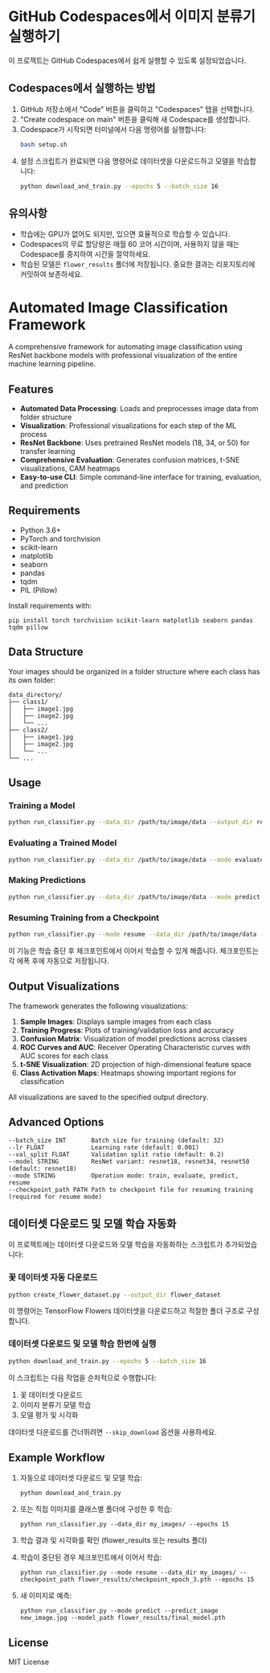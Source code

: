 # GitHub Codespaces에서 이미지 분류기 실행하기

이 프로젝트는 GitHub Codespaces에서 쉽게 실행할 수 있도록 설정되었습니다.

## Codespaces에서 실행하는 방법

1. GitHub 저장소에서 "Code" 버튼을 클릭하고 "Codespaces" 탭을 선택합니다.
2. "Create codespace on main" 버튼을 클릭해 새 Codespace를 생성합니다.
3. Codespace가 시작되면 터미널에서 다음 명령어를 실행합니다:
   ```bash
   bash setup.sh
   ```
4. 설정 스크립트가 완료되면 다음 명령어로 데이터셋을 다운로드하고 모델을 학습합니다:
   ```bash
   python download_and_train.py --epochs 5 --batch_size 16
   ```

## 유의사항

- 학습에는 GPU가 없어도 되지만, 있으면 효율적으로 학습할 수 있습니다.
- Codespaces의 무료 할당량은 매월 60 코어 시간이며, 사용하지 않을 때는 Codespace를 중지하여 시간을 절약하세요.
- 학습된 모델은 `flower_results` 폴더에 저장됩니다. 중요한 결과는 리포지토리에 커밋하여 보존하세요.

# Automated Image Classification Framework

A comprehensive framework for automating image classification using ResNet backbone models with professional visualization of the entire machine learning pipeline.

## Features

- **Automated Data Processing**: Loads and preprocesses image data from folder structure
- **Visualization**: Professional visualizations for each step of the ML process
- **ResNet Backbone**: Uses pretrained ResNet models (18, 34, or 50) for transfer learning
- **Comprehensive Evaluation**: Generates confusion matrices, t-SNE visualizations, CAM heatmaps
- **Easy-to-use CLI**: Simple command-line interface for training, evaluation, and prediction

## Requirements

- Python 3.6+
- PyTorch and torchvision
- scikit-learn
- matplotlib
- seaborn
- pandas
- tqdm
- PIL (Pillow)

Install requirements with:

```
pip install torch torchvision scikit-learn matplotlib seaborn pandas tqdm pillow
```

## Data Structure

Your images should be organized in a folder structure where each class has its own folder:

```
data_directory/
├── class1/
│   ├── image1.jpg
│   ├── image2.jpg
│   └── ...
├── class2/
│   ├── image1.jpg
│   ├── image2.jpg
│   └── ...
└── ...
```

## Usage

### Training a Model

```bash
python run_classifier.py --data_dir /path/to/image/data --output_dir results --epochs 20 --model resnet34
```

### Evaluating a Trained Model

```bash
python run_classifier.py --data_dir /path/to/image/data --mode evaluate --model_path results/final_model.pth
```

### Making Predictions

```bash
python run_classifier.py --data_dir /path/to/image/data --mode predict --predict_image /path/to/single/image.jpg
```

### Resuming Training from a Checkpoint

```bash
python run_classifier.py --mode resume --data_dir /path/to/image/data --checkpoint_path results/checkpoint_epoch_3.pth --epochs 10
```

이 기능은 학습 중단 후 체크포인트에서 이어서 학습할 수 있게 해줍니다. 체크포인트는 각 에폭 후에 자동으로 저장됩니다.

## Output Visualizations

The framework generates the following visualizations:

1. **Sample Images**: Displays sample images from each class
2. **Training Progress**: Plots of training/validation loss and accuracy
3. **Confusion Matrix**: Visualization of model predictions across classes
4. **ROC Curves and AUC**: Receiver Operating Characteristic curves with AUC scores for each class
5. **t-SNE Visualization**: 2D projection of high-dimensional feature space
6. **Class Activation Maps**: Heatmaps showing important regions for classification

All visualizations are saved to the specified output directory.

## Advanced Options

```
--batch_size INT       Batch size for training (default: 32)
--lr FLOAT             Learning rate (default: 0.001)
--val_split FLOAT      Validation split ratio (default: 0.2)
--model STRING         ResNet variant: resnet18, resnet34, resnet50 (default: resnet18)
--mode STRING          Operation mode: train, evaluate, predict, resume
--checkpoint_path PATH Path to checkpoint file for resuming training (required for resume mode)
```

## 데이터셋 다운로드 및 모델 학습 자동화

이 프로젝트에는 데이터셋 다운로드와 모델 학습을 자동화하는 스크립트가 추가되었습니다:

### 꽃 데이터셋 자동 다운로드

```bash
python create_flower_dataset.py --output_dir flower_dataset
```

이 명령어는 TensorFlow Flowers 데이터셋을 다운로드하고 적절한 폴더 구조로 구성합니다.

### 데이터셋 다운로드 및 모델 학습 한번에 실행

```bash
python download_and_train.py --epochs 5 --batch_size 16
```

이 스크립트는 다음 작업을 순차적으로 수행합니다:
1. 꽃 데이터셋 다운로드
2. 이미지 분류기 모델 학습
3. 모델 평가 및 시각화

데이터셋 다운로드를 건너뛰려면 `--skip_download` 옵션을 사용하세요.

## Example Workflow

1. 자동으로 데이터셋 다운로드 및 모델 학습:
   ```
   python download_and_train.py
   ```

2. 또는 직접 이미지를 클래스별 폴더에 구성한 후 학습:
   ```
   python run_classifier.py --data_dir my_images/ --epochs 15
   ```

3. 학습 결과 및 시각화를 확인 (flower_results 또는 results 폴더)

4. 학습이 중단된 경우 체크포인트에서 이어서 학습:
   ```
   python run_classifier.py --mode resume --data_dir my_images/ --checkpoint_path flower_results/checkpoint_epoch_3.pth --epochs 15
   ```

5. 새 이미지로 예측:
   ```
   python run_classifier.py --mode predict --predict_image new_image.jpg --model_path flower_results/final_model.pth
   ```

## License

MIT License
